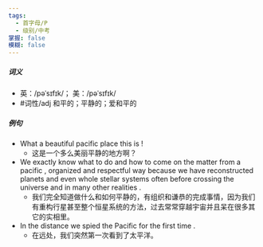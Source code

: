 ```yaml
---
tags:
  - 首字母/P
  - 级别/中考
掌握: false
模糊: false
---
```

##### 词义
- 英：/pəˈsɪfɪk/； 美：/pəˈsɪfɪk/
- #词性/adj  和平的；平静的；爱和平的
##### 例句
- What a beautiful pacific place this is !
	- 这是一个多么美丽平静的地方啊？
- We exactly know what to do and how to come on the matter from a pacific , organized and respectful way because we have reconstructed planets and even whole stellar systems often before crossing the universe and in many other realities .
	- 我们完全知道做什么和如何平静的，有组织和谦恭的完成事情，因为我们有重构行星甚至整个恒星系统的方法，过去常常穿越宇宙并且呆在很多其它的实相里。
- In the distance we spied the Pacific for the first time .
	- 在远处，我们突然第一次看到了太平洋。
